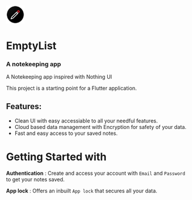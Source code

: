 <img src="https://github.com/maxx4688/EmptyList/blob/main/android/app/src/main/res/mipmap-hdpi/ic_launcher.png" alt="logotype" width="10%"/>

# **EmptyList**
### A notekeeping app 

A Notekeeping app inspired with Nothing UI

This project is a starting point for a Flutter application.

## Features:

- Clean UI with easy accessiable to all your needful features.
- Cloud based data management with Encryption for safety of your data.
- Fast and easy access to your saved notes.

# Getting Started with
**Authentication** : Create and access your account with `Email` and `Password` to get your notes saved.

**App lock** : Offers an inbuilt ```App lock``` that secures all your data.

